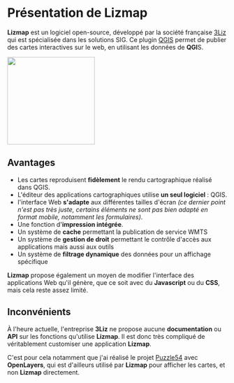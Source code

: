 # Présentation de Lizmap

**Lizmap** est un logiciel open-source, développé par la société française [3Liz](https://www.3liz.com/) qui est spécialisée dans les solutions SIG. 
Ce plugin [QGIS](https://www.qgis.org/) permet de publier des cartes interactives sur le web, en utilisant les données de **QGI**S.

<img style="margin: 0 auto" src="/img/logo-lizmap.png?url" width="200">

## Avantages

- Les cartes reproduisent **fidèlement** le rendu cartographique réalisé dans QGIS.
- L'éditeur des applications cartographiques utilise **un seul logiciel** : QGIS.
- l'interface Web **s'adapte** aux différentes tailles d'écran
*(ce dernier point n'est pas très juste, certains éléments ne sont pas bien adapté en format mobile, notamment les formulaires)*.
- Une fonction d'**impression intégrée**.
- Un système de **cache** permettant la publication de service WMTS
- Un système de **gestion de droit** permettant le contrôle d'accès aux applications mais aussi aux outils
- Un système de **filtrage dynamique** des données pour un affichage spécifique

**Lizmap** propose également un moyen de modifier l'interface des applications Web qu'il génère, que ce soit avec du **Javascript** ou du **CSS**, mais cela reste assez limité.

## Inconvénients

À l'heure actuelle, l'entreprise **3Liz** ne propose aucune **documentation** ou **API** sur les fonctions qu'utilise **Lizmap**.
Il est donc très compliqué de véritablement customiser une application **Lizmap**.

C'est pour cela notamment que j'ai réalisé le projet [Puzzle54](/puzzle54/intro) avec **OpenLayers**,
qui est d'ailleurs utilisé par **Lizmap** pour afficher les cartes, et non **Lizmap** directement.